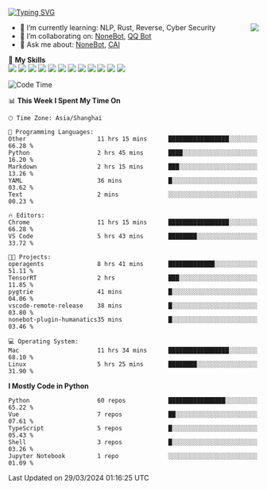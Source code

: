 [![Typing SVG](https://readme-typing-svg.herokuapp.com?size=25&duration=2500&color=8C43EA&vCenter=true&width=200&height=40&lines=Hi+there+%F0%9F%91%8B%F0%9F%8F%BB;I'm+yanyongyu)](https://git.io/typing-svg)

<a href="#">
  <img align="right" src="https://github-readme-stats.vercel.app/api?username=yanyongyu&count_private=true&show_icons=true&bg_color=15,f2f7fd,E0EAFC" />
</a>

- 🌱 I’m currently learning: NLP, Rust, Reverse, Cyber Security
- 👯 I’m collaborating on: [NoneBot](https://github.com/nonebot), [QQ Bot](https://github.com/Mrs4s/go-cqhttp)
- 💬 Ask me about: [NoneBot](https://github.com/nonebot), [CAI](https://github.com/cscs181/CAI)

🌟 **My Skills**  
![](https://img.shields.io/badge/-Python-3e74a2?style=flat-square&logo=Python&logoColor=fff)
![](https://img.shields.io/badge/-TypeScript-3178C6?style=flat-square&logo=TypeScript&logoColor=fff)
![](https://img.shields.io/badge/-Vue-4fc08d?style=flat-square&logo=Vue.js&logoColor=fff)
![](https://img.shields.io/badge/-React-2d98ce?style=flat-square&logo=React&logoColor=fff)
![](https://img.shields.io/badge/-FastAPI-009688?style=flat-square&logo=FastAPI&logoColor=fff)
![](https://img.shields.io/badge/-Linux-000000?style=flat-square&logo=Linux&logoColor=fff)
![](https://img.shields.io/badge/-Docker-2496ED?style=flat-square&logo=Docker&logoColor=fff)
![](https://img.shields.io/badge/-Kubernetes-326CE5?style=flat-square&logo=Kubernetes&logoColor=fff)
![](https://img.shields.io/badge/-GitHub%20Actions-2088FF?style=flat-square&logo=GitHubActions&logoColor=fff)
![](https://img.shields.io/badge/-PostgreSQL-4169E1?style=flat-square&logo=PostgreSQL&logoColor=fff)
![](https://img.shields.io/badge/-Redis-DC382D?style=flat-square&logo=Redis&logoColor=fff)
![](https://img.shields.io/badge/-MongoDB-47A248?style=flat-square&logo=MongoDB&logoColor=fff)

<!--START_SECTION:waka-->
![Code Time](http://img.shields.io/badge/Code%20Time-5%2C944%20hrs%2058%20mins-blue)

📊 **This Week I Spent My Time On** 

```text
🕑︎ Time Zone: Asia/Shanghai

💬 Programming Languages: 
Other                    11 hrs 15 mins      █████████████████░░░░░░░░   66.28 % 
Python                   2 hrs 45 mins       ████░░░░░░░░░░░░░░░░░░░░░   16.20 % 
Markdown                 2 hrs 15 mins       ███░░░░░░░░░░░░░░░░░░░░░░   13.26 % 
YAML                     36 mins             █░░░░░░░░░░░░░░░░░░░░░░░░   03.62 % 
Text                     2 mins              ░░░░░░░░░░░░░░░░░░░░░░░░░   00.23 % 

🔥 Editors: 
Chrome                   11 hrs 15 mins      █████████████████░░░░░░░░   66.28 % 
VS Code                  5 hrs 43 mins       ████████░░░░░░░░░░░░░░░░░   33.72 % 

🐱‍💻 Projects: 
operagents               8 hrs 41 mins       █████████████░░░░░░░░░░░░   51.11 % 
TensorRT                 2 hrs               ███░░░░░░░░░░░░░░░░░░░░░░   11.85 % 
pygtrie                  41 mins             █░░░░░░░░░░░░░░░░░░░░░░░░   04.06 % 
vscode-remote-release    38 mins             █░░░░░░░░░░░░░░░░░░░░░░░░   03.80 % 
nonebot-plugin-humanatics35 mins             █░░░░░░░░░░░░░░░░░░░░░░░░   03.46 % 

💻 Operating System: 
Mac                      11 hrs 34 mins      █████████████████░░░░░░░░   68.10 % 
Linux                    5 hrs 25 mins       ████████░░░░░░░░░░░░░░░░░   31.90 % 
```

**I Mostly Code in Python** 

```text
Python                   60 repos            ████████████████░░░░░░░░░   65.22 % 
Vue                      7 repos             ██░░░░░░░░░░░░░░░░░░░░░░░   07.61 % 
TypeScript               5 repos             █░░░░░░░░░░░░░░░░░░░░░░░░   05.43 % 
Shell                    3 repos             █░░░░░░░░░░░░░░░░░░░░░░░░   03.26 % 
Jupyter Notebook         1 repo              ░░░░░░░░░░░░░░░░░░░░░░░░░   01.09 % 
```




 Last Updated on 29/03/2024 01:16:25 UTC
<!--END_SECTION:waka-->
